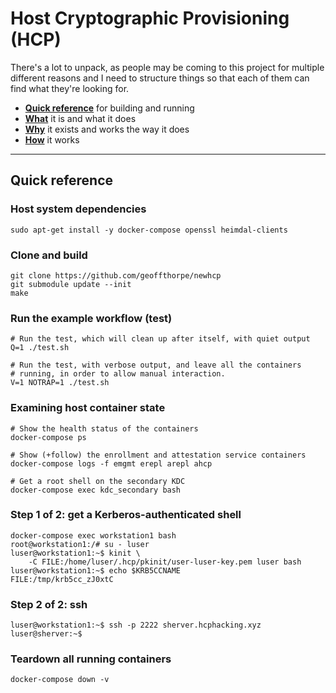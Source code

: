 # Host Cryptographic Provisioning (HCP)

There's a lot to unpack, as people may be coming to this project for multiple
different reasons and I need to structure things so that each of them can find
what they're looking for.

* **[Quick reference](#quick-reference)** for building and running
* **[What](doc/HCP-what-it-is.md)** it is and what it does
* **[Why](doc/HCP-why-it-exists.md)** it exists and works the way it does
* **[How](doc/HCP-how-it-works.md)** it works

---

## Quick reference

### Host system dependencies

```
sudo apt-get install -y docker-compose openssl heimdal-clients
```

### Clone and build

```
git clone https://github.com/geoffthorpe/newhcp
git submodule update --init
make
```

### Run the example workflow (test)

```
# Run the test, which will clean up after itself, with quiet output
Q=1 ./test.sh

# Run the test, with verbose output, and leave all the containers
# running, in order to allow manual interaction.
V=1 NOTRAP=1 ./test.sh
```

### Examining host container state

```
# Show the health status of the containers
docker-compose ps

# Show (+follow) the enrollment and attestation service containers
docker-compose logs -f emgmt erepl arepl ahcp

# Get a root shell on the secondary KDC
docker-compose exec kdc_secondary bash
```

### Step 1 of 2: get a Kerberos-authenticated shell

```
docker-compose exec workstation1 bash
root@workstation1:/# su - luser
luser@workstation1:~$ kinit \
    -C FILE:/home/luser/.hcp/pkinit/user-luser-key.pem luser bash
luser@workstation1:~$ echo $KRB5CCNAME 
FILE:/tmp/krb5cc_zJ0xtC
```

### Step 2 of 2: ssh

```
luser@workstation1:~$ ssh -p 2222 sherver.hcphacking.xyz
luser@sherver:~$
```

### Teardown all running containers

```
docker-compose down -v
```
